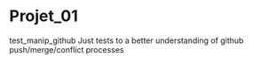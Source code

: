 # Projet_01
test_manip_github
Just tests to a better understanding of github push/merge/conflict processes

